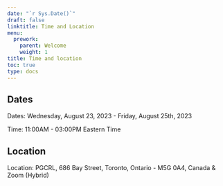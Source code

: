 ```yaml
---
date: "`r Sys.Date()`"
draft: false
linktitle: Time and Location
menu:
  prework:
    parent: Welcome
    weight: 1
title: Time and location
toc: true
type: docs
---
```


## Dates

Dates: Wednesday, August 23, 2023 - Friday, August 25th, 2023

Time: 11:00AM - 03:00PM Eastern Time

## Location

Location: PGCRL, 686 Bay Street, Toronto, Ontario - M5G 0A4, Canada & Zoom (Hybrid)


